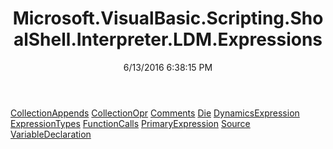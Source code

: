 ﻿---
title: Microsoft.VisualBasic.Scripting.ShoalShell.Interpreter.LDM.Expressions
date: 6/13/2016 6:38:15 PM
---

[CollectionAppends](T-Microsoft.VisualBasic.Scripting.ShoalShell.Interpreter.LDM.Expressions.CollectionAppends.html)
[CollectionOpr](T-Microsoft.VisualBasic.Scripting.ShoalShell.Interpreter.LDM.Expressions.CollectionOpr.html)
[Comments](T-Microsoft.VisualBasic.Scripting.ShoalShell.Interpreter.LDM.Expressions.Comments.html)
[Die](T-Microsoft.VisualBasic.Scripting.ShoalShell.Interpreter.LDM.Expressions.Die.html)
[DynamicsExpression](T-Microsoft.VisualBasic.Scripting.ShoalShell.Interpreter.LDM.Expressions.DynamicsExpression.html)
[ExpressionTypes](T-Microsoft.VisualBasic.Scripting.ShoalShell.Interpreter.LDM.Expressions.ExpressionTypes.html)
[FunctionCalls](T-Microsoft.VisualBasic.Scripting.ShoalShell.Interpreter.LDM.Expressions.FunctionCalls.html)
[PrimaryExpression](T-Microsoft.VisualBasic.Scripting.ShoalShell.Interpreter.LDM.Expressions.PrimaryExpression.html)
[Source](T-Microsoft.VisualBasic.Scripting.ShoalShell.Interpreter.LDM.Expressions.Source.html)
[VariableDeclaration](T-Microsoft.VisualBasic.Scripting.ShoalShell.Interpreter.LDM.Expressions.VariableDeclaration.html)
